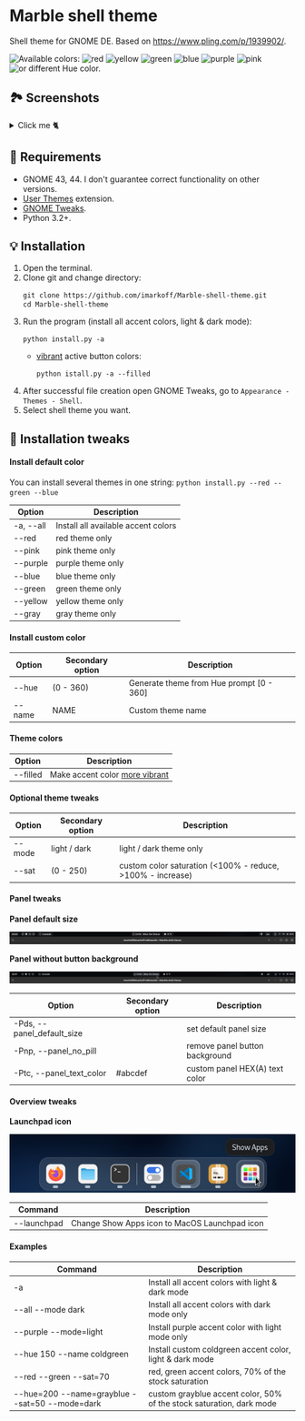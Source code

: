 # Marble shell theme
Shell theme for GNOME DE. Based on https://www.pling.com/p/1939902/.

![Available colors:](https://shields.io/badge/-Available%20colors:-0d1117?style=flat-square)
![red](https://shields.io/badge/-red-red?style=flat-square)
![yellow](https://shields.io/badge/-yellow-yellow?style=flat-square)
![green](https://shields.io/badge/-green-green?style=flat-square)
![blue](https://shields.io/badge/-blue-blue?style=flat-square)
![purple](https://shields.io/badge/-purple-purple?style=flat-square)
![pink](https://shields.io/badge/-pink-pink?style=flat-square)
![or different Hue color.](https://shields.io/badge/-or%20different%20Hue%20color.-0d1117?style=flat-square)

## 🏞 Screenshots

<details><summary>Click me 🐈</summary>

Icon theme: https://github.com/vinceliuice/Colloid-icon-theme
#### Overview (Pasta [white](https://addons.opera.com/en/wallpapers/details/pasta-white/) / [night](https://addons.opera.com/en/wallpapers/details/pasta-night/))
![Overview look](./readme-images/overview.png?raw=true "Overview look")

#### Panel
![Panel look](./readme-images/panel.png?raw=true "Panel look")
#### Quick settings ([Fresh green leaves with fragile veins](https://www.pexels.com/photo/fresh-green-leaves-with-fragile-veins-6423448/) / [Close-Up Photo of Wrinkled Parchment Paper](https://www.pexels.com/photo/close-up-photo-of-wrinkled-parchment-paper-7233131/))
![Quick settings look](./readme-images/qs.png?raw=true "Quick settings look")

#### Modal dialog ([Wide Angle Photography of Mountain](https://www.pexels.com/photo/wide-angle-photography-of-mountain-1612559/))
![Modal dialog look](./readme-images/modal.png "Modal dialog look")
#### Calendar & notifications ([Wallpaper](https://www.zedge.net/wallpaper/7e10d448-6440-405d-a847-30b6146eeb55))
![Calendar & notifications look](./readme-images/notifications.png?raw=true)

#### Dash ([Dash To Dock](https://extensions.gnome.org/extension/307/dash-to-dock/ "Dash To Dock"))
- Position and size:
  - Icon size: 42px.
- Appearance:
  - Shrink the dash.
  - Default opacity.
![Dash look](./readme-images/dash.png?raw=true "Dash look")

</details>

## 🚧 Requirements
- GNOME 43, 44. I don't guarantee correct functionality on other versions.
- [User Themes](https://extensions.gnome.org/extension/19/user-themes/ "User Themes") extension.
- [GNOME Tweaks](https://gitlab.gnome.org/GNOME/gnome-tweaks "GNOME Tweaks").
- Python 3.2+.

## 💡 Installation
1. Open the terminal.
2. Clone git and change directory:
   ```shell
   git clone https://github.com/imarkoff/Marble-shell-theme.git
   cd Marble-shell-theme
   ```
3. Run the program (install all accent colors, light & dark mode): 
   ```shell
   python install.py -a
   ```
   - [vibrant](./readme-images/qs.png) active button colors:
      ```shell
      python istall.py -a --filled
      ``` 
4. After successful file creation open GNOME Tweaks, go to `Appearance - Themes - Shell`.
5. Select shell theme you want.


## 🏮 Installation tweaks

#### Install default color
You can install several themes in one string: `python install.py --red --green --blue`

| Option    | Description                         |
|-----------|-------------------------------------|
| -a, --all | Install all available accent colors |
| --red     | red theme only                      |
| --pink    | pink theme only                     |
| --purple  | purple theme only                   |
| --blue    | blue theme only                     |
| --green   | green theme only                    |
| --yellow  | yellow theme only                   |
| --gray    | gray theme only                     |

#### Install custom color
| Option | Secondary option | Description                              |
|--------|------------------|------------------------------------------|
| --hue  | (0 - 360)        | Generate theme from Hue prompt [0 - 360] |
| --name | NAME             | Custom theme name                        |

#### Theme colors
| Option   | Description                    |
|----------|--------------------------------|
| --filled | Make accent color [more vibrant](./readme-images/qs.png?raw=true) |

#### Optional theme tweaks
| Option | Secondary option | Description                                                |
|--------|------------------|------------------------------------------------------------|
| --mode | light / dark     | light / dark theme only                                    |
| --sat  | (0 - 250)        | custom color saturation (<100% - reduce, >100% - increase) |

#### Panel tweaks

**Panel default size**

![Panel default size](./readme-images/tweaks/panel-default-size.png "Panel default size")

**Panel without button background**

![Panel without buttons background](./readme-images/tweaks/panel-no-pill.png "Panel without buttons background")

| Option                     | Secondary option | Description                    |
|----------------------------|------------------|--------------------------------|
| -Pds, --panel_default_size |                  | set default panel size         |
| -Pnp, --panel_no_pill      |                  | remove panel button background |
| -Ptc, --panel_text_color   | #abcdef          | custom panel HEX(A) text color |

#### Overview tweaks

**Launchpad icon**

![Dash with launchpad icon](./readme-images/tweaks/dash-with-launchpad.png "Dash with launchpad icon")

| Command     | Description                                   |
|-------------|-----------------------------------------------|
| --launchpad | Change Show Apps icon to MacOS Launchpad icon |

#### Examples
| Command                                        | Description                                                          |
|------------------------------------------------|----------------------------------------------------------------------|
| -a                                             | Install all accent colors with light & dark mode                     |
| --all --mode dark                              | Install all accent colors with dark mode only                        |
| --purple --mode=light                          | Install purple accent color with light mode only                     |
| --hue 150 --name coldgreen                     | Install custom coldgreen accent color, light & dark mode             |
| --red --green --sat=70                         | red, green accent colors, 70% of the stock saturation                |
| --hue=200 --name=grayblue --sat=50 --mode=dark | custom grayblue accent color, 50% of the stock saturation, dark mode |
